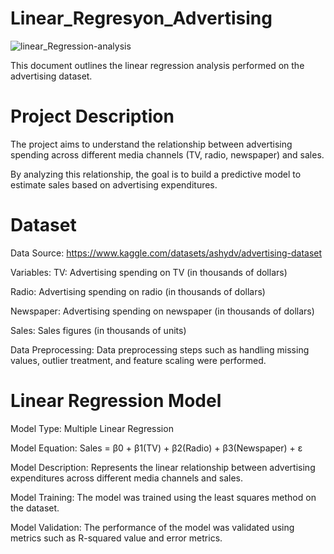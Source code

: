 # Linear_Regresyon_Advertising 

![linear_Regression-analysis](https://github.com/begumnarmanli/Linear_Regresyon_Advertising/assets/159467416/8a313df7-b204-4557-bc2a-2777cb85f22d)

This document outlines the linear regression analysis performed on the advertising dataset.

# Project Description


The project aims to understand the relationship between advertising spending across different media channels (TV, radio, newspaper) and sales.

By analyzing this relationship, the goal is to build a predictive model to estimate sales based on advertising expenditures.

# Dataset
Data Source: https://www.kaggle.com/datasets/ashydv/advertising-dataset


Variables:
TV: Advertising spending on TV (in thousands of dollars)


Radio: Advertising spending on radio (in thousands of dollars)


Newspaper: Advertising spending on newspaper (in thousands of dollars)


Sales: Sales figures (in thousands of units)


Data Preprocessing: Data preprocessing steps such as handling missing values, outlier treatment, and feature scaling were performed.
# Linear Regression Model


Model Type: Multiple Linear Regression


Model Equation: Sales = β0 + β1(TV) + β2(Radio) + β3(Newspaper) + ε


Model Description: Represents the linear relationship between advertising expenditures across different media channels and sales.


Model Training: The model was trained using the least squares method on the dataset.


Model Validation: The performance of the model was validated using metrics such as R-squared value and error metrics.

